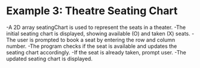 # Example 3: Theatre Seating Chart

-A 2D array seatingChart is used to represent the seats in a theater.
-The initial seating chart is displayed, showing available (O) and taken (X) seats.
-The user is prompted to book a seat by entering the row and column number.
-The program checks if the seat is available and updates the seating chart accordingly.
-If the seat is already taken, prompt user.
-The updated seating chart is displayed.
